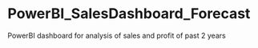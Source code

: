 # PowerBI_SalesDashboard_Forecast
PowerBI dashboard for analysis of sales and profit of past 2 years
